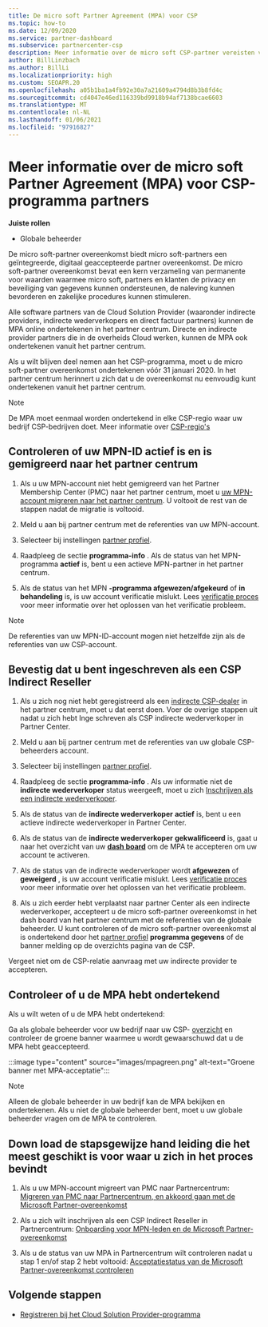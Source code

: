 ```yaml
---
title: De micro soft Partner Agreement (MPA) voor CSP
ms.topic: how-to
ms.date: 12/09/2020
ms.service: partner-dashboard
ms.subservice: partnercenter-csp
description: Meer informatie over de micro soft CSP-partner vereisten voor het ondertekenen en verifiëren van deze geïntegreerde, digitaal geaccepteerde micro soft Partner Agreement (MPA).
author: BillLinzbach
ms.author: BillLi
ms.localizationpriority: high
ms.custom: SEOAPR.20
ms.openlocfilehash: a05b1ba1a4fb92e30a7a21609a4794d8b3b8fd4c
ms.sourcegitcommit: cd4047e46ed116339bd9918b94af7138bcae6603
ms.translationtype: MT
ms.contentlocale: nl-NL
ms.lasthandoff: 01/06/2021
ms.locfileid: "97916827"
---
```

# <a name="learn-about-the-microsoft-partner-agreement-mpa-for-csp-program-partners"></a>Meer informatie over de micro soft Partner Agreement (MPA) voor CSP-programma partners

**Juiste rollen**

- Globale beheerder

De micro soft-partner overeenkomst biedt micro soft-partners een geïntegreerde, digitaal geaccepteerde partner overeenkomst. De micro soft-partner overeenkomst bevat een kern verzameling van permanente voor waarden waarmee micro soft, partners en klanten de privacy en beveiliging van gegevens kunnen ondersteunen, de naleving kunnen bevorderen en zakelijke procedures kunnen stimuleren.

Alle software partners van de Cloud Solution Provider (waaronder indirecte providers, indirecte wederverkopers en direct factuur partners) kunnen de MPA online ondertekenen in het partner centrum. Directe en indirecte provider partners die in de overheids Cloud werken, kunnen de MPA ook ondertekenen vanuit het partner centrum.

Als u wilt blijven deel nemen aan het CSP-programma, moet u de micro soft-partner overeenkomst ondertekenen vóór 31 januari 2020. In het partner centrum herinnert u zich dat u de overeenkomst nu eenvoudig kunt ondertekenen vanuit het partner centrum.

>[!NOTE]
>De MPA moet eenmaal worden ondertekend in elke CSP-regio waar uw bedrijf CSP-bedrijven doet. Meer informatie over [CSP-regio's](regional-authorization-overview.md) 

## <a name="verify-your-mpn-id-is-active-and-migrated-to-partner-center"></a>Controleren of uw MPN-ID actief is en is gemigreerd naar het partner centrum

1. Als u uw MPN-account niet hebt gemigreerd van het Partner Membership Center (PMC) naar het partner centrum, moet u [uw MPN-account migreren naar het partner centrum](move-pmc-pc-map.md). U voltooit de rest van de stappen nadat de migratie is voltooid. 

1. Meld u aan bij partner centrum met de referenties van uw MPN-account.
 
1. Selecteer  bij instellingen [partner profiel](https://partner.microsoft.com/pcv/accountsettings/connectedpartnerprofile).

1. Raadpleeg de sectie **programma-info** . Als de status van het MPN-programma **actief** is, bent u een actieve MPN-partner in het partner centrum.
 
1. Als de status van het MPN **-programma afgewezen/afgekeurd** of **in behandeling** is, is uw account verificatie mislukt. Lees [verificatie proces](verification-responses.md) voor meer informatie over het oplossen van het verificatie probleem.



>[!NOTE]
>De referenties van uw MPN-ID-account mogen niet hetzelfde zijn als de referenties van uw CSP-account.

## <a name="confirm-you-are-enrolled-as-a-csp-indirect-reseller"></a>Bevestig dat u bent ingeschreven als een CSP Indirect Reseller

1. Als u zich nog niet hebt geregistreerd als een [indirecte CSP-dealer](indirect-reseller-tasks-in-partner-center.md) in het partner centrum, moet u dat eerst doen. Voer de overige stappen uit nadat u zich hebt Inge schreven als CSP indirecte wederverkoper in Partner Center.

1. Meld u aan bij partner centrum met de referenties van uw globale CSP-beheerders account.

1. Selecteer  bij instellingen [partner profiel](https://partner.microsoft.com/pcv/accountsettings/partnerprofile).

1. Raadpleeg de sectie **programma-info** . Als uw informatie niet de **indirecte wederverkoper** status weergeeft, moet u zich [Inschrijven als een indirecte wederverkoper](indirect-reseller-tasks-in-partner-center.md).

1. Als de status van de  **indirecte wederverkoper** **actief** is, bent u een actieve indirecte wederverkoper in Partner Center.
 
4. Als de status van de  **indirecte wederverkoper** **gekwalificeerd** is, gaat u naar het overzicht van uw [**dash board**](https://partner.microsoft.com/pcv/dashboard/overview) om de MPA te accepteren om uw account te activeren.
 
1. Als de status van de indirecte wederverkoper wordt **afgewezen** of **geweigerd** , is uw account verificatie mislukt. Lees [verificatie proces](verification-responses.md) voor meer informatie over het oplossen van het verificatie probleem.

1. Als u zich eerder hebt verplaatst naar partner Center als een indirecte wederverkoper, accepteert u de micro soft-partner overeenkomst in het dash board van het partner centrum met de referenties van de globale beheerder. U kunt controleren of de micro soft-partner overeenkomst al is ondertekend door het [partner profiel](https://partner.microsoft.com/pcv/accountsettings/partnerprofile) **programma gegevens** of de banner melding op de overzichts pagina van de CSP.

Vergeet niet om de CSP-relatie aanvraag met uw indirecte provider te accepteren.

## <a name="verify-that-you-have-signed-the-mpa"></a>Controleer of u de MPA hebt ondertekend

Als u wilt weten of u de MPA hebt ondertekend:

 Ga als globale beheerder voor uw bedrijf naar uw CSP- [overzicht](https://partner.microsoft.com/pcv/dashboard/overview) en controleer de groene banner waarmee u wordt gewaarschuwd dat u de MPA hebt geaccepteerd.

 
:::image type="content" source="images/mpagreen.png" alt-text="Groene banner met MPA-acceptatie":::

>[!NOTE]
>Alleen de globale beheerder in uw bedrijf kan de MPA bekijken en ondertekenen. Als u niet de globale beheerder bent, moet u uw globale beheerder vragen om de MPA te controleren.


## <a name="download-the-step-by-step-guide-thats-right-for-where-you-are-in-the-process"></a>Down load de stapsgewijze hand leiding die het meest geschikt is voor waar u zich in het proces bevindt

1. Als u uw MPN-account migreert van PMC naar Partnercentrum: [Migreren van PMC naar Partnercentrum, en akkoord gaan met de Microsoft Partner-overeenkomst](https://assetsprod.microsoft.com/mpn/migrate-pmc-pc-mpa-guide.pptx)

2. Als u zich wilt inschrijven als een CSP Indirect Reseller in Partnercentrum: [Onboarding voor MPN-leden en de Microsoft Partner-overeenkomst](https://assetsprod.microsoft.com/mpn/onboard-pc-csp-mpn-mpa-guide.pptx)

3. Als u de status van uw MPA in Partnercentrum wilt controleren nadat u stap 1 en/of stap 2 hebt voltooid: [Acceptatiestatus van de Microsoft Partner-overeenkomst controleren](https://assetsprod.microsoft.com/mpn/verify-mpa-acceptance-status.pptx)
 
## <a name="next-steps"></a>Volgende stappen

- [Registreren bij het Cloud Solution Provider-programma](enrolling-in-the-csp-program.md)
